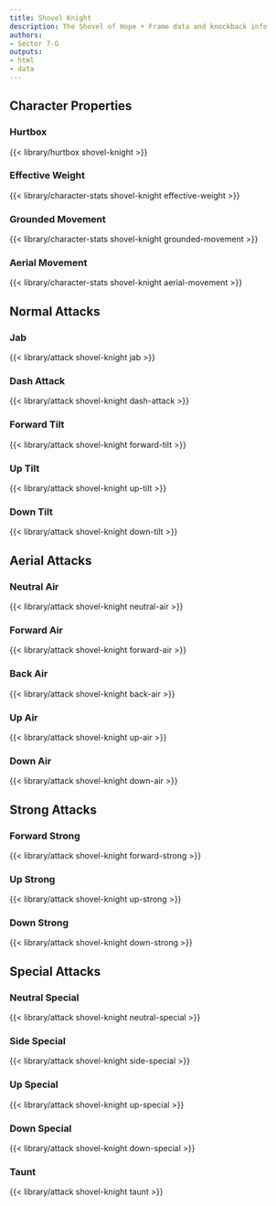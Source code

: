 ```yaml
---
title: Shovel Knight
description: The Shovel of Hope • Frame data and knockback info
authors:
- Sector 7-G
outputs:
- html
- data
---
```


## Character Properties
### Hurtbox
{{< library/hurtbox shovel-knight >}}
### Effective Weight
{{< library/character-stats shovel-knight effective-weight >}}
### Grounded Movement
{{< library/character-stats shovel-knight grounded-movement >}}
### Aerial Movement
{{< library/character-stats shovel-knight aerial-movement >}}

## Normal Attacks
### Jab
{{< library/attack shovel-knight jab >}}
### Dash Attack
{{< library/attack shovel-knight dash-attack >}}
### Forward Tilt
{{< library/attack shovel-knight forward-tilt >}}
### Up Tilt
{{< library/attack shovel-knight up-tilt >}}
### Down Tilt
{{< library/attack shovel-knight down-tilt >}}

## Aerial Attacks
### Neutral Air
{{< library/attack shovel-knight neutral-air >}}
### Forward Air
{{< library/attack shovel-knight forward-air >}}
### Back Air
{{< library/attack shovel-knight back-air >}}
### Up Air
{{< library/attack shovel-knight up-air >}}
### Down Air
{{< library/attack shovel-knight down-air >}}

## Strong Attacks
### Forward Strong
{{< library/attack shovel-knight forward-strong >}}
### Up Strong
{{< library/attack shovel-knight up-strong >}}
### Down Strong
{{< library/attack shovel-knight down-strong >}}

## Special Attacks
### Neutral Special
{{< library/attack shovel-knight neutral-special >}}
### Side Special
{{< library/attack shovel-knight side-special >}}
### Up Special
{{< library/attack shovel-knight up-special >}}
### Down Special
{{< library/attack shovel-knight down-special >}}

### Taunt
{{< library/attack shovel-knight taunt >}}
